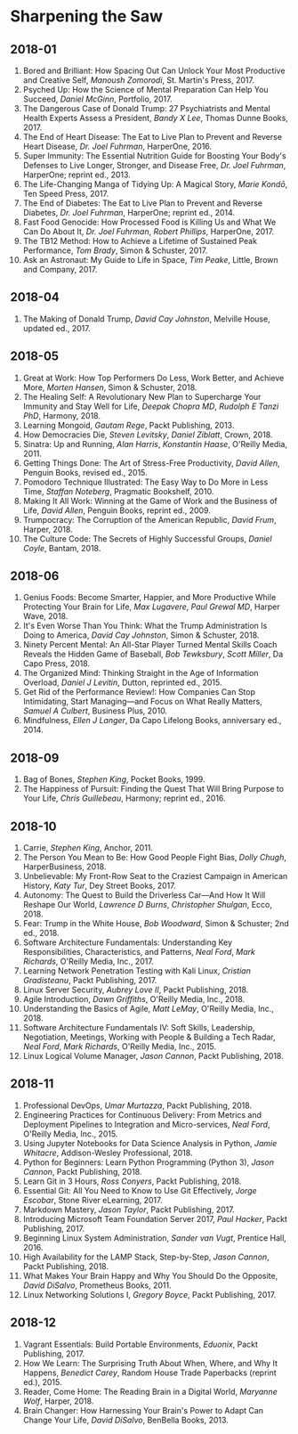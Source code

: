 # Sharpening the Saw

## 2018-01
1. Bored and Brilliant: How Spacing Out Can Unlock Your Most Productive and Creative Self, _Manoush Zomorodi_, St. Martin's Press, 2017.
1. Psyched Up: How the Science of Mental Preparation Can Help You Succeed, _Daniel McGinn_, Portfolio, 2017.
1. The Dangerous Case of Donald Trump: 27 Psychiatrists and Mental Health Experts Assess a President, _Bandy X Lee_, Thomas Dunne Books, 2017.
1. The End of Heart Disease: The Eat to Live Plan to Prevent and Reverse Heart Disease, _Dr. Joel Fuhrman_, HarperOne, 2016.
1. Super Immunity: The Essential Nutrition Guide for Boosting Your Body's Defenses to Live Longer, Stronger, and Disease Free, _Dr. Joel Fuhrman_, HarperOne; reprint ed., 2013.
1. The Life-Changing Manga of Tidying Up: A Magical Story, _Marie Kondō_, Ten Speed Press, 2017.
1. The End of Diabetes: The Eat to Live Plan to Prevent and Reverse Diabetes, _Dr. Joel Fuhrman_, HarperOne; reprint ed., 2014.
1. Fast Food Genocide: How Processed Food is Killing Us and What We Can Do About It, _Dr. Joel Fuhrman_, _Robert Phillips_, HarperOne, 2017.
1. The TB12 Method: How to Achieve a Lifetime of Sustained Peak Performance, _Tom Brady_, Simon & Schuster, 2017.
1. Ask an Astronaut: My Guide to Life in Space, _Tim Peake_, Little, Brown and Company, 2017.

## 2018-04
1. The Making of Donald Trump, _David Cay Johnston_, Melville House, updated ed., 2017.

## 2018-05
1. Great at Work: How Top Performers Do Less, Work Better, and Achieve More, _Morten Hansen_, Simon & Schuster, 2018.
1. The Healing Self: A Revolutionary New Plan to Supercharge Your Immunity and Stay Well for Life, _Deepak Chopra MD_, _Rudolph E Tanzi PhD_, Harmony, 2018.
1. Learning Mongoid, _Gautam Rege_, Packt Publishing, 2013.
1. How Democracies Die, _Steven Levitsky_, _Daniel Ziblatt_, Crown, 2018.
1. Sinatra: Up and Running, _Alan Harris_, _Konstantin Haase_, O'Reilly Media, 2011.
1. Getting Things Done: The Art of Stress-Free Productivity, _David Allen_, Penguin Books, revised ed., 2015.
1. Pomodoro Technique Illustrated: The Easy Way to Do More in Less Time, _Staffan Noteberg_, Pragmatic Bookshelf, 2010.
1. Making It All Work: Winning at the Game of Work and the Business of Life, _David Allen_, Penguin Books, reprint ed., 2009.
1. Trumpocracy: The Corruption of the American Republic, _David Frum_, Harper, 2018.
1. The Culture Code: The Secrets of Highly Successful Groups, _Daniel Coyle_, Bantam, 2018.

## 2018-06
1. Genius Foods: Become Smarter, Happier, and More Productive While Protecting Your Brain for Life, _Max Lugavere_, _Paul Grewal MD_, Harper Wave, 2018.
1. It's Even Worse Than You Think: What the Trump Administration Is Doing to America, _David Cay Johnston_, Simon & Schuster, 2018.
1. Ninety Percent Mental: An All-Star Player Turned Mental Skills Coach Reveals the Hidden Game of Baseball, _Bob Tewksbury_, _Scott Miller_, Da Capo Press, 2018.
1. The Organized Mind: Thinking Straight in the Age of Information Overload, _Daniel J Levitin_, Dutton, reprinted ed., 2015.
1. Get Rid of the Performance Review!: How Companies Can Stop Intimidating, Start Managing—and Focus on What Really Matters, _Samuel A Culbert_, Business Plus, 2010.
1. Mindfulness, _Ellen J Langer_, Da Capo Lifelong Books, anniversary ed., 2014.

## 2018-09
1. Bag of Bones, _Stephen King_, Pocket Books, 1999.
1. The Happiness of Pursuit: Finding the Quest That Will Bring Purpose to Your Life, _Chris Guillebeau_, Harmony; reprint ed., 2016.

## 2018-10
1. Carrie, _Stephen King_, Anchor, 2011.
1. The Person You Mean to Be: How Good People Fight Bias, _Dolly Chugh_, HarperBusiness, 2018.
1. Unbelievable: My Front-Row Seat to the Craziest Campaign in American History, _Katy Tur_, Dey Street Books, 2017.
1. Autonomy: The Quest to Build the Driverless Car—And How It Will Reshape Our World, _Lawrence D Burns_, _Christopher Shulgan_, Ecco, 2018.
1. Fear: Trump in the White House, _Bob Woodward_, Simon & Schuster; 2nd ed., 2018.
1. Software Architecture Fundamentals: Understanding Key Responsibilities, Characteristics, and Patterns, _Neal Ford_, _Mark Richards_, O'Reilly Media, Inc., 2017.
1. Learning Network Penetration Testing with Kali Linux, _Cristian Gradisteanu_, Packt Publishing, 2017.
1. Linux Server Security, _Aubrey Love II_, Packt Publishing, 2018.
1. Agile Introduction, _Dawn Griffiths_, O'Reilly Media, Inc., 2018.
1. Understanding the Basics of Agile, _Matt LeMay_, O'Reilly Media, Inc., 2018.
1. Software Architecture Fundamentals IV: Soft Skills, Leadership, Negotiation, Meetings, Working with People & Building a Tech Radar, _Neal Ford_, _Mark Richards_, O'Reilly Media, Inc., 2015.
1. Linux Logical Volume Manager, _Jason Cannon_, Packt Publishing, 2018.

## 2018-11
1. Professional DevOps, _Umar Murtazza_, Packt Publishing, 2018.
1. Engineering Practices for Continuous Delivery: From Metrics and Deployment Pipelines to Integration and Micro-services, _Neal Ford_, O'Reilly Media, Inc., 2015.
1. Using Jupyter Notebooks for Data Science Analysis in Python, _Jamie Whitacre_, Addison-Wesley Professional, 2018.
1. Python for Beginners: Learn Python Programming (Python 3), _Jason Cannon_, Packt Publishing, 2018.
1. Learn Git in 3 Hours, _Ross Conyers_, Packt Publishing, 2018.
1. Essential Git: All You Need to Know to Use Git Effectively, _Jorge Escobar_, Stone River eLearning, 2017.
1. Markdown Mastery, _Jason Taylor_, Packt Publishing, 2017.
1. Introducing Microsoft Team Foundation Server 2017, _Paul Hacker_, Packt Publishing, 2017.
1. Beginning Linux System Administration, _Sander van Vugt_, Prentice Hall, 2016.
1. High Availability for the LAMP Stack, Step-by-Step, _Jason Cannon_, Packt Publishing, 2018.
1. What Makes Your Brain Happy and Why You Should Do the Opposite, _David DiSalvo_, Prometheus Books, 2011.
1. Linux Networking Solutions I, _Gregory Boyce_, Packt Publishing, 2017.

## 2018-12
1. Vagrant Essentials: Build Portable Environments, _Eduonix_, Packt Publishing, 2017.
1. How We Learn: The Surprising Truth About When, Where, and Why It Happens, _Benedict Carey_, Random House Trade Paperbacks (reprint ed.), 2015.
1. Reader, Come Home: The Reading Brain in a Digital World, _Maryanne Wolf_, Harper, 2018.
1. Brain Changer: How Harnessing Your Brain's Power to Adapt Can Change Your Life, _David DiSalvo_, BenBella Books, 2013.
